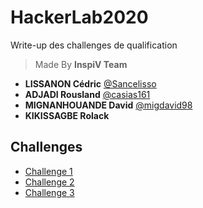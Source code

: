# HackerLab2020
Write-up des challenges de qualification

> Made By **InspiV Team**
  * **LISSANON Cédric** [@Sancelisso](https://twitter.com/Sancelisso)
  * **ADJADI Rousland** [@casias161](https://twitter.com/casias161)
  * **MIGNANHOUANDE David** [@migdavid98](https://twitter.com/migdavid98)
  * **KIKISSAGBE Rolack**

  ## Challenges

* [Challenge 1](Challenge1.md)
* [Challenge 2](Challenge2.md)
* [Challenge 3](Challenge3.md)
